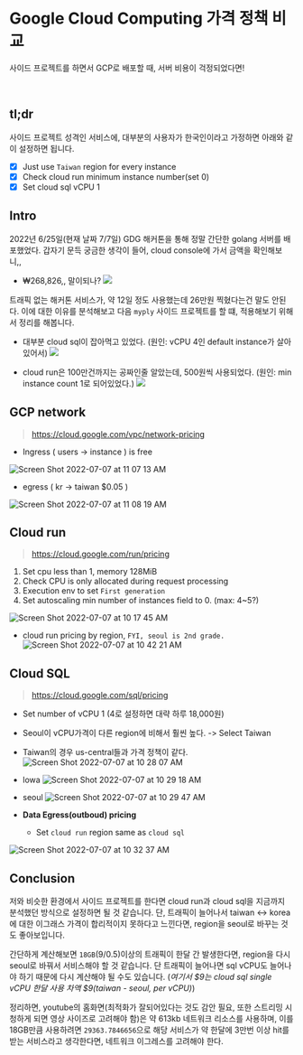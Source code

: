 # Google Cloud Computing 가격 정책 비교


사이드 프로젝트를 하면서 GCP로 배포할 때, 서버 비용이 걱정되었다면!
<!--more-->
<br />

## tl;dr
사이드 프로젝트 성격인 서비스에, 대부분의 사용자가 한국인이라고 가정하면 아래와 같이 설정하면 됩니다.

- [x] Just use `Taiwan` region for every instance
- [x] Check cloud run minimum instance number(set 0)
- [x] Set cloud sql vCPU 1

## Intro
2022년 6/25일(현재 날짜 7/7일) GDG 해커톤을 통해 정말 간단한 golang 서버를 배포했었다.
갑자기 문득 궁금한 생각이 들어, cloud console에 가서 금액을 확인해보니,,

- ₩268,826,, 말이되나?
![](/images/gcp_price_total)

트래픽 없는 해커톤 서비스가, 약 12일 정도 사용했는데 26만원 찍혔다는건 말도 안된다. 
이에 대한 이유를 분석해보고 다음 `myply` 사이드 프로젝트를 할 떄, 적용해보기 위해서 정리를 해봅니다.


- 대부분 cloud sql이 잡아먹고 있었다. (원인: vCPU 4인 default instance가 살아있어서)
![](/images/gcp_price_cloud_sql)

- cloud run은 100만건까지는 공짜인줄 알았는데, 500원씩 사용되었다. (원인: min instance count 1로 되어있었다.)
![](/images/gcp_price_cloud_run)



## GCP network
> https://cloud.google.com/vpc/network-pricing

- Ingress ( users -> instance ) is free

![Screen Shot 2022-07-07 at 11 07 13 AM](https://user-images.githubusercontent.com/37536298/177675005-4ad16f45-dbc9-48a1-ab55-1cf7efeccfe1.png)


- egress ( kr -> taiwan $0.05 )

![Screen Shot 2022-07-07 at 11 08 19 AM](https://user-images.githubusercontent.com/37536298/177674992-11590792-af5d-454c-b0f5-4cde9032c33a.png)



## Cloud run
> https://cloud.google.com/run/pricing

1. Set cpu less than 1, memory 128MiB
2. Check CPU is only allocated during request processing
3. Execution env to set `First generation`
4. Set autoscaling  min number of instances field to 0. (max: 4~5?)

![Screen Shot 2022-07-07 at 10 17 45 AM](https://user-images.githubusercontent.com/37536298/177668849-966c3246-f473-49cd-a11f-46c078c21fcb.png)

- cloud run pricing by region, `FYI, seoul is 2nd grade.`
![Screen Shot 2022-07-07 at 10 42 21 AM](https://user-images.githubusercontent.com/37536298/177672190-eaa1e8e5-99f0-447f-8d05-30e6dc914486.png)


## Cloud SQL
> https://cloud.google.com/sql/pricing

- Set number of vCPU 1 (4로 설정하면 대략 하루 18,000원)
- Seoul이 vCPU가격이 다른 region에 비해서 훨씬 높다.  -> Select Taiwan

- Taiwan의 경우 us-central들과 가격 정책이 같다.
![Screen Shot 2022-07-07 at 10 28 07 AM](https://user-images.githubusercontent.com/37536298/177670809-bced7463-906c-4f8b-b70e-cee1c9d197bb.png)

- lowa
![Screen Shot 2022-07-07 at 10 29 18 AM](https://user-images.githubusercontent.com/37536298/177670842-0eeda4fb-d18a-4b07-b660-2523ed505276.png)

- seoul
![Screen Shot 2022-07-07 at 10 29 47 AM](https://user-images.githubusercontent.com/37536298/177670883-006897d1-1b58-4691-9d82-23a270b28e6f.png)

- **Data Egress(outboud) pricing**
  - Set `cloud run` region same as `cloud sql` 

![Screen Shot 2022-07-07 at 10 32 37 AM](https://user-images.githubusercontent.com/37536298/177671199-c2760c24-b0ab-4871-a9fc-69b6e34342ba.png)

## Conclusion

저와 비슷한 환경에서 사이드 프로젝트를 한다면 cloud run과 cloud sql을 지금까지 분석했던 방식으로 설정하면 될 것 같습니다. 단, 트래픽이 늘어나서 taiwan <-> korea에 대한 이그래스 가격이 합리적이지 못하다고 느낀다면, region을 seoul로 바꾸는 것도 좋아보입니다. 

간단하게 계산해보면 `18GB`(9/0.5)이상의 트래픽이 한달 간 발생한다면, region을 다시 seoul로 바꿔서 서비스해야 할 것 같습니다. 단 트래픽이 늘어나면 sql vCPU도 늘어나야 하기 때문에 다시 계산해야 될 수도 있습니다. (*여기서 $9는 cloud sql single vCPU 한달 사용 차액 $9(taiwan - seoul, per vCPU)*)

정리하면, youtube의 홈화면(최적화가 잘되어있다는 것도 감안 필요, 또한 스트리밍 시청하게 되면 영상 사이즈로 고려해야 함)은 약 613kb 네트워크 리소스를 사용하며, 이를 18GB만큼 사용하려면 `29363.7846656`으로 해당 서비스가 약 한달에 3만번 이상 hit를 받는 서비스라고 생각한다면, 네트워크 이그레스를 고려해야 한다.



